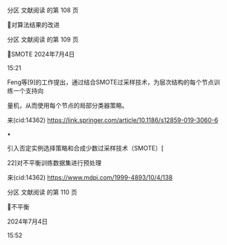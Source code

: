 分区 文献阅读 的第 108 页

对算法结果的改进

分区 文献阅读 的第 109 页

SMOTE
2024年7月4日

15:21

Feng等[9]的工作提出，通过结合SMOTE过采样技术，为层次结构的每个节点训练一个支持向

量机，从而使用每个节点的局部分类器策略。

来(cid:14362) <https://link.springer.com/article/10.1186/s12859-019-3060-6>

•

引入否定实例选择策略和合成少数过采样技术（SMOTE）[

22]对不平衡训练数据集进行预处理

来(cid:14362) <https://www.mdpi.com/1999-4893/10/4/138>

分区 文献阅读 的第 110 页

不平衡

2024年7月4日

15:52